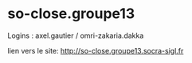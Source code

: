 # so-close.groupe13

Logins : axel.gautier / omri-zakaria.dakka

lien vers le site: http://so-close.groupe13.socra-sigl.fr
